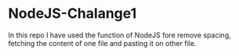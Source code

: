 # NodeJS-Chalange1
In this repo I have used the function of NodeJS fore remove spacing, fetching the content of one file and pasting it on other file.
